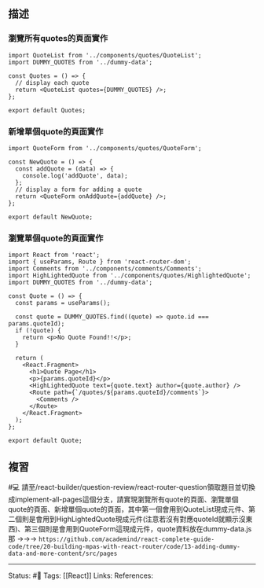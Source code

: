 ## 描述



### 瀏覽所有quotes的頁面實作

```
import QuoteList from '../components/quotes/QuoteList';
import DUMMY_QUOTES from '../dummy-data';

const Quotes = () => {
  // display each quote
  return <QuoteList quotes={DUMMY_QUOTES} />;
};

export default Quotes;
```



### 新增單個quote的頁面實作

```
import QuoteForm from '../components/quotes/QuoteForm';

const NewQuote = () => {
  const addQuote = (data) => {
    console.log('addQuote', data);
  };
  // display a form for adding a quote
  return <QuoteForm onAddQuote={addQuote} />;
};

export default NewQuote;
```

### 瀏覽單個quote的頁面實作

```
import React from 'react';
import { useParams, Route } from 'react-router-dom';
import Comments from '../components/comments/Comments';
import HighLightedQuote from '../components/quotes/HighlightedQuote';
import DUMMY_QUOTES from '../dummy-data';

const Quote = () => {
  const params = useParams();

  const quote = DUMMY_QUOTES.find((quote) => quote.id === params.quoteId);
  if (!quote) {
    return <p>No Quote Found!!</p>;
  }

  return (
    <React.Fragment>
      <h1>Quote Page</h1>
      <p>{params.quoteId}</p>
      <HighLightedQuote text={quote.text} author={quote.author} />
      <Route path={`/quotes/${params.quoteId}/comments`}>
        <Comments />
      </Route>
    </React.Fragment>
  );
};

export default Quote;
```


## 複習

#💻 請至/react-builder/question-review/react-router-question領取題目並切換成implement-all-pages這個分支，請實現瀏覽所有quote的頁面、瀏覽單個quote的頁面、新增單個quote的頁面，其中第一個會用到QuoteList現成元件、第二個則是會用到HighLightedQuote現成元件(注意若沒有對應quoteId就顯示沒東西)、第三個則是會用到QuoteForm這現成元件，quote資料放在dummy-data.js那 ->->-> `https://github.com/academind/react-complete-guide-code/tree/20-building-mpas-with-react-router/code/13-adding-dummy-data-and-more-content/src/pages`
<!--SR:!2022-11-27,10,250-->




---
Status: #🌱 
Tags:
[[React]]
Links:
References: